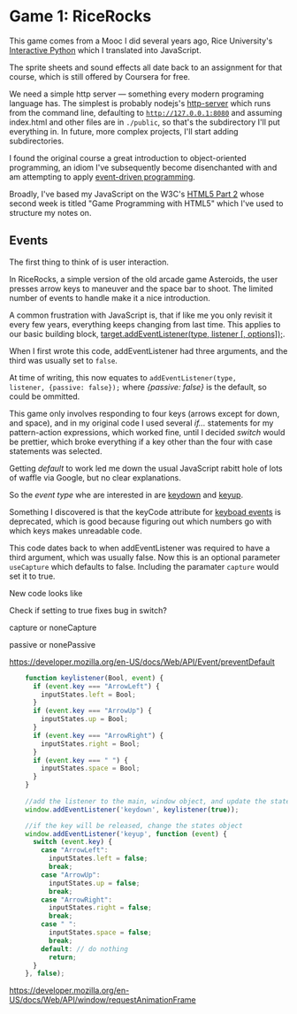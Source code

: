 <h1>Game 1: RiceRocks</h1>

This game comes from a Mooc I did several years ago, Rice University's 
<a href="https://www.coursera.org/learn/interactive-python-1">Interactive Python</a> which I translated into
JavaScript.

The sprite sheets and sound effects all date back to an assignment for that course, which is still offered by Coursera for free.

We need a simple http server &mdash; something every modern programing language has. The simplest is probably nodejs's 
<a href="https://www.npmjs.com/package/http-server">http-server</a> which runs from the command line, defaulting to
<code>http://127.0.0.1:8080</code> and assuming index.html and other files are in <code>./public</code>, so that's the
subdirectory I'll put everything in. In future, more complex projects, I'll start adding subdirectories.

I found the original course a great introduction to object-oriented programming, an idiom I've subsequently become
disenchanted with and am attempting to apply <a href="https://en.wikipedia.org/wiki/Event-driven_programming">
event-driven programming</a>.

Broadly, I've based my JavaScript on the W3C's <a href="https://courses.edx.org/courses/course-v1:W3Cx+HTML5.2x+4T2015/course/">
HTML5 Part 2</a> whose second week is titled "Game Programming with HTML5" which I've used to structure my notes on.

<h2>Events</h2>

The first thing to think of is user interaction. 

In RiceRocks, a simple version of the old arcade game Asteroids, the user presses arrow keys to maneuver
and the space bar to shoot. The limited number of events to handle make it a nice introduction.

A common frustration with JavaScript is, that if like me you only revisit it every few years, everything
keeps changing from last time. This applies to our basic building block, 
<a href="https://developer.mozilla.org/en-US/docs/Web/API/EventTarget/addEventListener">
target.addEventListener(type, listener [, options]);</a>.

When I first wrote this code, addEventListener had three arguments, and the third was usually set to <code>false</code>.

At time of writing, this now equates to <code>addEventListener(type, listener, {passive: false});</code>
where <em>{passive: false}</em> is the default, so could be ommitted.

This game only involves responding to four keys (arrows except for down, and space), and in my original code
I used several <em>if...</em> statements for my pattern-action expressions, which worked fine, until I decided 
<em>switch</em> would be prettier, which broke everything if a key other than the four with case statements was selected.

Getting <em>default</em> to work led me down the usual JavaScript rabitt hole of lots of waffle via Google, 
but no clear explanations. 

So the <em>event type</em> whe are interested in are 
<a href="https://developer.mozilla.org/en-US/docs/Web/API/Document/keydown_event">keydown</a> and
<a href="https://developer.mozilla.org/en-US/docs/Web/API/Document/keyup_event">keyup</a>.

Something I discovered is that the keyCode attribute for 
<a href="https://developer.mozilla.org/en-US/docs/Web/API/KeyboardEvent">keyboad events</a> is deprecated,
which is good because figuring out which numbers go with which keys makes unreadable code.

This code dates back to when addEventListener was required to have a third argument, which was usually false.
Now this is an optional parameter <code>useCapture</code> which defaults to false. Including the paramater
<code>capture</code> would set it to true.

New code looks like 

Check if setting to true fixes bug in switch?

capture or noneCapture

passive or nonePassive

https://developer.mozilla.org/en-US/docs/Web/API/Event/preventDefault


```javascript
    function keylistener(Bool, event) {
      if (event.key === "ArrowLeft") {
        inputStates.left = Bool;
      }
      if (event.key === "ArrowUp") {
        inputStates.up = Bool;
      }
      if (event.key === "ArrowRight") {
        inputStates.right = Bool;
      }
      if (event.key === " ") {
        inputStates.space = Bool;
      }
    }
    
    //add the listener to the main, window object, and update the states
    window.addEventListener('keydown', keylistener(true));

    //if the key will be released, change the states object
    window.addEventListener('keyup', function (event) {
      switch (event.key) {
        case "ArrowLeft":
          inputStates.left = false;
          break;
        case "ArrowUp":
          inputStates.up = false;
          break;
        case "ArrowRight":
          inputStates.right = false;
          break;
        case " ":
          inputStates.space = false;
          break;
        default: // do nothing
          return;
      }
    }, false);
```


https://developer.mozilla.org/en-US/docs/Web/API/window/requestAnimationFrame


